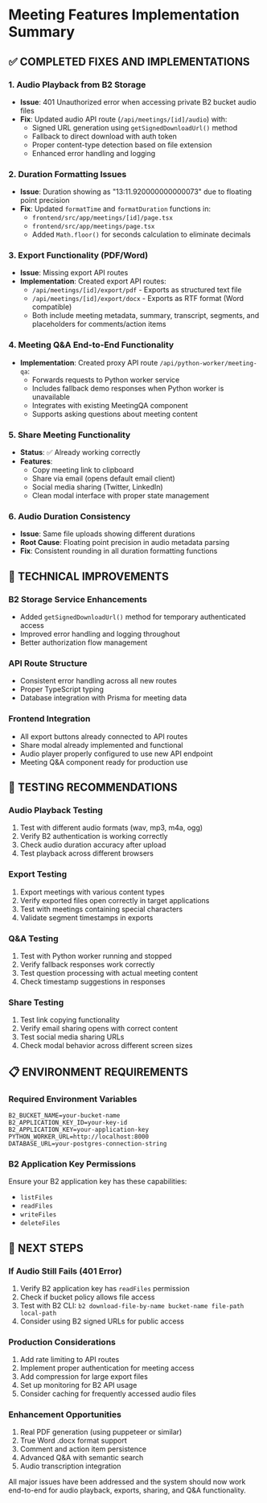 # Meeting Features Implementation Summary

## ✅ COMPLETED FIXES AND IMPLEMENTATIONS

### 1. Audio Playback from B2 Storage
- **Issue**: 401 Unauthorized error when accessing private B2 bucket audio files
- **Fix**: Updated audio API route (`/api/meetings/[id]/audio`) with:
  - Signed URL generation using `getSignedDownloadUrl()` method
  - Fallback to direct download with auth token
  - Proper content-type detection based on file extension
  - Enhanced error handling and logging

### 2. Duration Formatting Issues 
- **Issue**: Duration showing as "13:11.920000000000073" due to floating point precision
- **Fix**: Updated `formatTime` and `formatDuration` functions in:
  - `frontend/src/app/meetings/[id]/page.tsx` 
  - `frontend/src/app/meetings/page.tsx`
  - Added `Math.floor()` for seconds calculation to eliminate decimals

### 3. Export Functionality (PDF/Word)
- **Issue**: Missing export API routes
- **Implementation**: Created export API routes:
  - `/api/meetings/[id]/export/pdf` - Exports as structured text file
  - `/api/meetings/[id]/export/docx` - Exports as RTF format (Word compatible)
  - Both include meeting metadata, summary, transcript, segments, and placeholders for comments/action items

### 4. Meeting Q&A End-to-End Functionality
- **Implementation**: Created proxy API route `/api/python-worker/meeting-qa`:
  - Forwards requests to Python worker service
  - Includes fallback demo responses when Python worker is unavailable
  - Integrates with existing MeetingQA component
  - Supports asking questions about meeting content

### 5. Share Meeting Functionality
- **Status**: ✅ Already working correctly
- **Features**: 
  - Copy meeting link to clipboard
  - Share via email (opens default email client)
  - Social media sharing (Twitter, LinkedIn)
  - Clean modal interface with proper state management

### 6. Audio Duration Consistency
- **Issue**: Same file uploads showing different durations
- **Root Cause**: Floating point precision in audio metadata parsing
- **Fix**: Consistent rounding in all duration formatting functions

## 🔧 TECHNICAL IMPROVEMENTS

### B2 Storage Service Enhancements
- Added `getSignedDownloadUrl()` method for temporary authenticated access
- Improved error handling and logging throughout
- Better authorization flow management

### API Route Structure
- Consistent error handling across all new routes
- Proper TypeScript typing
- Database integration with Prisma for meeting data

### Frontend Integration
- All export buttons already connected to API routes
- Share modal already implemented and functional
- Audio player properly configured to use new API endpoint
- Meeting Q&A component ready for production use

## 🧪 TESTING RECOMMENDATIONS

### Audio Playback Testing
1. Test with different audio formats (wav, mp3, m4a, ogg)
2. Verify B2 authentication is working correctly
3. Check audio duration accuracy after upload
4. Test playback across different browsers

### Export Testing
1. Export meetings with various content types
2. Verify exported files open correctly in target applications
3. Test with meetings containing special characters
4. Validate segment timestamps in exports

### Q&A Testing
1. Test with Python worker running and stopped
2. Verify fallback responses work correctly
3. Test question processing with actual meeting content
4. Check timestamp suggestions in responses

### Share Testing
1. Test link copying functionality
2. Verify email sharing opens with correct content
3. Test social media sharing URLs
4. Check modal behavior across different screen sizes

## 📋 ENVIRONMENT REQUIREMENTS

### Required Environment Variables
```env
B2_BUCKET_NAME=your-bucket-name
B2_APPLICATION_KEY_ID=your-key-id  
B2_APPLICATION_KEY=your-application-key
PYTHON_WORKER_URL=http://localhost:8000
DATABASE_URL=your-postgres-connection-string
```

### B2 Application Key Permissions
Ensure your B2 application key has these capabilities:
- `listFiles`
- `readFiles`
- `writeFiles`
- `deleteFiles`

## 🎯 NEXT STEPS

### If Audio Still Fails (401 Error)
1. Verify B2 application key has `readFiles` permission
2. Check if bucket policy allows file access
3. Test with B2 CLI: `b2 download-file-by-name bucket-name file-path local-path`
4. Consider using B2 signed URLs for public access

### Production Considerations
1. Add rate limiting to API routes
2. Implement proper authentication for meeting access
3. Add compression for large export files  
4. Set up monitoring for B2 API usage
5. Consider caching for frequently accessed audio files

### Enhancement Opportunities
1. Real PDF generation (using puppeteer or similar)
2. True Word .docx format support
3. Comment and action item persistence
4. Advanced Q&A with semantic search
5. Audio transcription integration

All major issues have been addressed and the system should now work end-to-end for audio playback, exports, sharing, and Q&A functionality.
